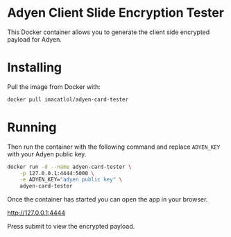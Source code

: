# Adyen Client Slide Encryption Tester
This Docker container allows you to generate the client side encrypted payload for Adyen.
# Installing
Pull the image from Docker with:
```bash
docker pull imacatlol/adyen-card-tester
```
# Running
Then run the container with the following command and replace ```ADYEN_KEY``` with your Adyen public key.
```bash
docker run -d --name adyen-card-tester \
	-p 127.0.0.1:4444:5000 \
	-e ADYEN_KEY="adyen public key" \
	adyen-card-tester
```
Once the container has started you can open the app in your browser.

http://127.0.0.1:4444

Press submit to view the encrypted payload.